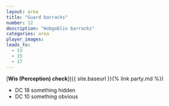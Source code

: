 ```yaml
---
layout: area
title: "Guard barracks"
number: 12
description: "Hobgoblin barracks"
categories: area
player_images:
leads_to:
  - 13
  - 15
  - 17
---
```



[**Wis (Perception) check**]({{ site.baseurl }}{% link party.md %})
* DC 18 something hidden
* DC 10 something obvious

